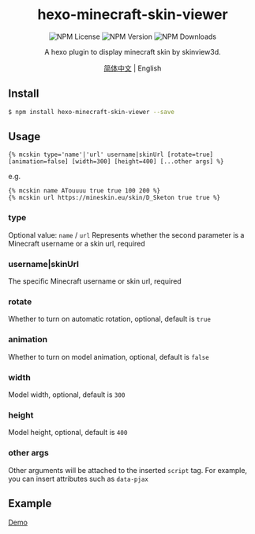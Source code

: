 <div align = center>
  <h1>hexo-minecraft-skin-viewer</h1>
  <img alt="NPM License" src="https://img.shields.io/npm/l/hexo-minecraft-skin-viewer">
  <img alt="NPM Version" src="https://img.shields.io/npm/v/hexo-minecraft-skin-viewer">
  <img alt="NPM Downloads" src="https://img.shields.io/npm/dt/hexo-minecraft-skin-viewer">
  <p align="center">
    A hexo plugin to display minecraft skin by skinview3d.
  </p>

[简体中文](https://github.com/D-Sketon/hexo-minecraft-skin-viewer/blob/main/README.md) | English

</div>

## Install

```bash
$ npm install hexo-minecraft-skin-viewer --save
```

## Usage

```
{% mcskin type='name'|'url' username|skinUrl [rotate=true] [animation=false] [width=300] [height=400] [...other args] %}
```

e.g.

```
{% mcskin name ATouuuu true true 100 200 %}
{% mcskin url https://mineskin.eu/skin/D_Sketon true true %}
```

### type

Optional value: `name` / `url`
Represents whether the second parameter is a Minecraft username or a skin url, required

### username|skinUrl

The specific Minecraft username or skin url, required

### rotate

Whether to turn on automatic rotation, optional, default is `true`

### animation

Whether to turn on model animation, optional, default is `false`

### width

Model width, optional, default is `300`

### height

Model height, optional, default is `400`

### other args

Other arguments will be attached to the inserted `script` tag. For example, you can insert attributes such as `data-pjax`

## Example

[Demo](https://d-sketon.top/20220902/hexo-mcskin-demo/)
